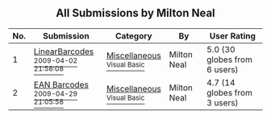 ﻿<div align="center">

## All Submissions by Milton Neal

</div>

No.  | Submission | Category | By   | User Rating
---- | ---------- | -------- | ---- | -----------
1 | [LinearBarcodes<br /><sup>2009-04-02 21:58:08</sup>](https://github.com/Planet-Source-Code/milton-neal-linearbarcodes__1-72100) | [Miscellaneous<br /><sup>Visual Basic</sup>](../ByCategory/miscellaneous__1-1.md) | Milton Neal | 5.0 (30 globes from 6 users)
2 | [EAN Barcodes<br /><sup>2009-04-29 21:05:58</sup>](https://github.com/Planet-Source-Code/milton-neal-ean-barcodes__1-72056) | [Miscellaneous<br /><sup>Visual Basic</sup>](../ByCategory/miscellaneous__1-1.md) | Milton Neal | 4.7 (14 globes from 3 users)
